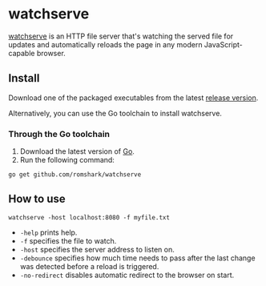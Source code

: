 # watchserve
[watchserve](https://github.com/romshark/watchserve) is an HTTP file server that's watching the served file for updates and automatically reloads the page in any modern JavaScript-capable browser.

## Install

Download one of the packaged executables from the latest [release version](https://github.com/romshark/watchserve/releases).

Alternatively, you can use the Go toolchain to install watchserve.

### Through the Go toolchain

1. Download the latest version of [Go](https://golang.org/).
2. Run the following command:
```
go get github.com/romshark/watchserve
```

## How to use

```
watchserve -host localhost:8080 -f myfile.txt
```

- `-help` prints help.
- `-f` specifies the file to watch.
- `-host` specifies the server address to listen on.
- `-debounce` specifies how much time needs to pass after the last change was detected before a reload is triggered.
- `-no-redirect` disables automatic redirect to the browser on start.
